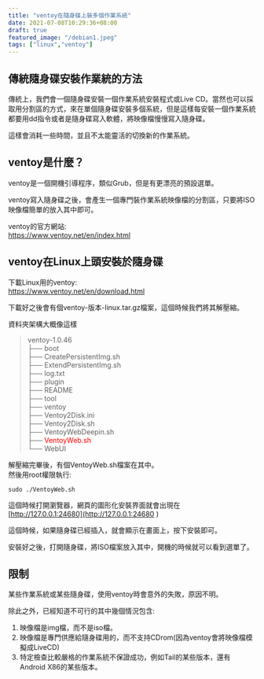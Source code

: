 ```yaml
---
title: "ventoy在隨身碟上裝多個作業系統"
date: 2021-07-08T10:29:36+08:00
draft: true
featured_image: "/debian1.jpeg"
tags: ["linux","ventoy"]
---
```

## 傳統隨身碟安裝作業統的方法

傳統上，我們會一個隨身碟安裝一個作業系統安裝程式或Live CD。當然也可以採取用分割區的方式，來在單個隨身碟安裝多個系統，但是這樣每安裝一個作業系統都要用dd指令或者是隨身碟寫入軟體，將映像檔慢慢寫入隨身碟。  

這樣會消耗一些時間，並且不太能靈活的切換新的作業系統。  

## ventoy是什麼？

ventoy是一個開機引導程序，類似Grub，但是有更漂亮的預設選單。  

ventoy寫入隨身碟之後，會產生一個專門裝作業系統映像檔的分割區，只要將ISO映像檔簡單的放入其中即可。  

ventoy的官方網站:  
https://www.ventoy.net/en/index.html  

## ventoy在Linux上頭安裝於隨身碟

下載Linux用的ventoy:  
https://www.ventoy.net/en/download.html  

下載好之後會有個ventoy-版本-linux.tar.gz檔案，這個時候我們將其解壓縮。  

資料夾架構大概像這樣


>ventoy-1.0.46  
>├── boot  
>├── CreatePersistentImg.sh  
>├── ExtendPersistentImg.sh  
>├── log.txt  
>├── plugin  
>├── README  
>├── tool  
>├── ventoy  
>├── Ventoy2Disk.ini  
>├── Ventoy2Disk.sh  
>├── VentoyWebDeepin.sh  
>├── <span style="color:red">VentoyWeb.sh</span>  
>└── WebUI  


解壓縮完畢後，有個VentoyWeb.sh檔案在其中。  
然後用root權限執行:  
```
sudo ./VentoyWeb.sh
```

這個時候打開瀏覽器，網頁的圖形化安裝界面就會出現在  
[http://127.0.0.1:24680](http://127.0.0.1:24680 )   

這個時候，如果隨身碟已經插入，就會顯示在畫面上，按下安裝即可。  

安裝好之後，打開隨身碟，將ISO檔案放入其中，開機的時候就可以看到選單了。  

## 限制

某些作業系統或某些隨身碟，使用ventoy時會意外的失敗，原因不明。  

除此之外，已經知道不可行的其中幾個情況包含:  

1. 映像檔是img檔，而不是iso檔。  
2. 映像檔是專門供應給隨身碟用的，而不支持CDrom(因為ventoy會將映像檔模擬成LiveCD)  
3. 特定檢查比較嚴格的作業系統不保證成功，例如Tail的某些版本，還有Android X86的某些版本。  
